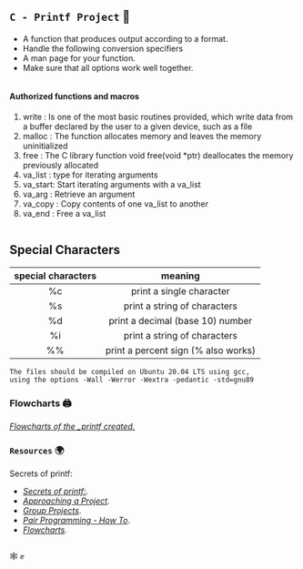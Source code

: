 ## `C - Printf Project` :dart:

* A function that produces output according to a format.
* Handle the following conversion specifiers
* A man page for your function.
* Make sure that all options work well together.

```
```
#### Authorized functions and macros

1. write   : Is one of the most basic routines provided, which write data from a buffer declared by the user to a given device, such as a file
2. malloc  : The function allocates memory and leaves the memory uninitialized
3. free    : The C library function void free(void *ptr) deallocates the memory previously allocated
4. va_list : type for iterating arguments
5. va_start: Start iterating arguments with a va_list
6. va_arg  : Retrieve an argument
7. va_copy : Copy contents of one va_list to another
8. va_end  : Free a va_list

```
```
## Special Characters

| special characters| meaning|   
| :----------------:|:-----------------------:|
|       %c          | print a single character|
|       %s          | print a string of characters|
|       %d          | print a decimal (base 10) number|
|       %i          | print a string of characters
|       %%          | print a percent sign (\% also works)|  


```
The files should be compiled on Ubuntu 20.04 LTS using gcc, 
using the options -Wall -Werror -Wextra -pedantic -std=gnu89
```

### Flowcharts    :printer: 

[*Flowcharts of the _printf created.*](https://medium.com/@jlucbilo/c-printf-flowcarts-d56590a34489) 


### `Resources`   :earth_africa:

Secrets of printf: 

- [*Secrets of printf:*](https://intranet.hbtn.io/rltoken/Jr19IHYnhfJl1V-TWorIOg). 
- [*Approaching a Project*](https://intranet.hbtn.io/concepts/881).
- [*Group Projects*](https://intranet.hbtn.io/concepts/893).
- [*Pair Programming - How To*](https://intranet.hbtn.io/concepts/894).
- [*Flowcharts*](https://intranet.hbtn.io/concepts/895).


```

```

:spider_web: :fist_raised:
